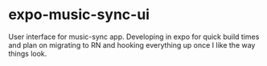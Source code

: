 # expo-music-sync-ui
User interface for music-sync app.
Developing in expo for quick build times and plan on migrating to RN and hooking everything up once I like the way things look.
